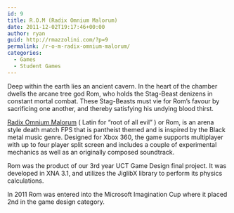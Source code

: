 ```yaml
---
id: 9
title: R.O.M (Radix Omnium Malorum)
date: 2011-12-02T19:17:46+00:00
author: ryan
guid: http://rmazzolini.com/?p=9
permalink: /r-o-m-radix-omnium-malorum/
categories:
  - Games
  - Student Games
---
```

<div style="text-align: left;" align="center">
  <p>
    Deep within the earth lies an ancient cavern. In the heart of the chamber dwells the arcane tree god Rom, who holds the Stag-Beast denizens in constant mortal combat. These Stag-Beasts must vie for Rom&#8217;s favour by sacrificing one another, and thereby satisfying his undying blood thirst.
  </p>
  
  <p>
    <a href="http://pubs.cs.uct.ac.za/gamesproj/cgi-bin/view/2011/mazzolini_miller_pieterse.zip/Web/" target="_blank">Radix Omnium Malorum</a> ( Latin for &#8220;root of all evil&#8221; ) or Rom, is an arena style death match FPS that is pantheist themed and is inspired by the Black metal music genre. Designed for Xbox 360, the game supports multiplayer with up to four player split screen and includes a couple of experimental mechanics as well as an originally composed soundtrack.
  </p>
  
  <p>
    Rom was the product of our 3rd year UCT Game Design final project. It was developed in XNA 3.1, and utilizes the JiglibX library to perform its physics calculations.
  </p>
  
  <p>
    In 2011 Rom was entered into the Microsoft Imagination Cup where it placed 2nd in the game design category.
  </p>
</div>

<div style="text-align: left;" align="center">
</div>
